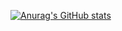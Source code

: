 [![Anurag's GitHub stats](https://github-readme-stats.vercel.app/api?username=LI-jasm)](https://github.com/anuraghazra/github-readme-stats)
